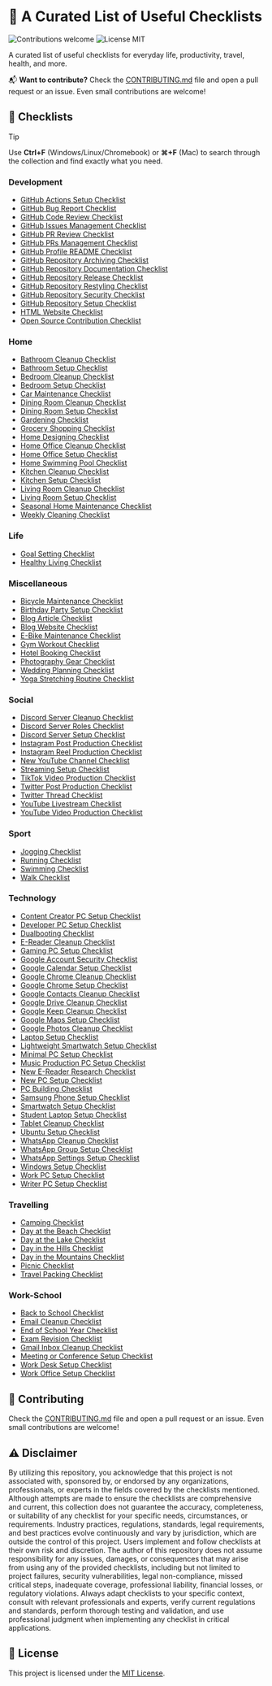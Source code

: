 # 🔨 A Curated List of Useful Checklists

<p>
  <img alt="Contributions welcome" src="https://img.shields.io/badge/Contributions-welcome-green">
  <img alt="License MIT" src="https://img.shields.io/badge/License-MIT-orange">
</p>

A curated list of useful checklists for everyday life, productivity, travel, health, and more.

📬 **Want to contribute?** Check the [CONTRIBUTING.md](CONTRIBUTING.md) file and open a pull request or an issue. Even small contributions are welcome!

## 🔨 Checklists

> [!TIP]
> Use **Ctrl+F** (Windows/Linux/Chromebook) or **⌘+F** (Mac) to search through the collection and find exactly what you need.

### Development

- [GitHub Actions Setup Checklist](Development/GitHub_Actions_Setup_Checklist.md)
- [GitHub Bug Report Checklist](Development/GitHub_Bug_Report_Checklist.md)
- [GitHub Code Review Checklist](Development/GitHub_Code_Review_Checklist.md)
- [GitHub Issues Management Checklist](Development/GitHub_Issues_Management_Checklist.md)
- [GitHub PR Review Checklist](Development/GitHub_PR_Review_Checklist.md)
- [GitHub PRs Management Checklist](Development/GitHub_PRs_Management_Checklist.md)
- [GitHub Profile README Checklist](Development/GitHub_Profile_README_Checklist.md)
- [GitHub Repository Archiving Checklist](Development/GitHub_Repository_Archiving_Checklist.md)
- [GitHub Repository Documentation Checklist](Development/GitHub_Repository_Documentation_Checklist.md)
- [GitHub Repository Release Checklist](Development/GitHub_Repository_Release_Checklist.md)
- [GitHub Repository Restyling Checklist](Development/GitHub_Repository_Restyling_Checklist.md)
- [GitHub Repository Security Checklist](Development/GitHub_Repository_Security_Checklist.md)
- [GitHub Repository Setup Checklist](Development/GitHub_Repository_Setup_Checklist.md)
- [HTML Website Checklist](Development/HTML_Website_Checklist.md)
- [Open Source Contribution Checklist](Development/Open_Source_Contribution_Checklist.md)

### Home

- [Bathroom Cleanup Checklist](Home/Bathroom_Cleanup_Checklist.md)
- [Bathroom Setup Checklist](Home/Bathroom_Setup_Checklist.md)
- [Bedroom Cleanup Checklist](Home/Bedroom_Cleanup_Checklist.md)
- [Bedroom Setup Checklist](Home/Bedroom_Setup_Checklist.md)
- [Car Maintenance Checklist](Home/Car_Maintenance_Checklist.md)
- [Dining Room Cleanup Checklist](Home/Dining_Room_Cleanup_Checklist.md)
- [Dining Room Setup Checklist](Home/Dining_Room_Setup_Checklist.md)
- [Gardening Checklist](Home/Gardening_Checklist.md)
- [Grocery Shopping Checklist](Home/Grocery_Shopping_Checklist.md)
- [Home Designing Checklist](Home/Home_Designing_Checklist.md)
- [Home Office Cleanup Checklist](Home/Home_Office_Cleanup_Checklist.md)
- [Home Office Setup Checklist](Home/Home_Office_Setup_Checklist.md)
- [Home Swimming Pool Checklist](Home/Home_Swimming_Pool_Checklist.md)
- [Kitchen Cleanup Checklist](Home/Kitchen_Cleanup_Checklist.md)
- [Kitchen Setup Checklist](Home/Kitchen_Setup_Checklist.md)
- [Living Room Cleanup Checklist](Home/Living_Room_Cleanup_Checklist.md)
- [Living Room Setup Checklist](Home/Living_Room_Setup_Checklist.md)
- [Seasonal Home Maintenance Checklist](Home/Seasonal_Home_Maintenance_Checklist.md)
- [Weekly Cleaning Checklist](Home/Weekly_Cleaning_Checklist.md)

### Life

- [Goal Setting Checklist](Life/Goal_Setting_Checklist.md)
- [Healthy Living Checklist](Life/Healthy_Living_Checklist.md)

### Miscellaneous

- [Bicycle Maintenance Checklist](Miscellaneous/Bicycle_Maintenance_Checklist.md)
- [Birthday Party Setup Checklist](Miscellaneous/Birthday_Party_Setup_Checklist.md)
- [Blog Article Checklist](Miscellaneous/Blog_Article_Checklist.md)
- [Blog Website Checklist](Miscellaneous/Blog_Website_Checklist.md)
- [E-Bike Maintenance Checklist](Miscellaneous/E-Bike_Maintenance_Checklist.md)
- [Gym Workout Checklist](Miscellaneous/Gym_Workout_Checklist.md)
- [Hotel Booking Checklist](Miscellaneous/Hotel_Booking_Checklist.md)
- [Photography Gear Checklist](Miscellaneous/Photography_Gear_Checklist.md)
- [Wedding Planning Checklist](Miscellaneous/Wedding_Planning_Checklist.md)
- [Yoga Stretching Routine Checklist](Miscellaneous/Yoga_Stretching_Routine_Checklist.md)

### Social

- [Discord Server Cleanup Checklist](Social/Discord_Server_Cleanup_Checklist.md)
- [Discord Server Roles Checklist](Social/Discord_Server_Roles_Checklist.md)
- [Discord Server Setup Checklist](Social/Discord_Server_Setup_Checklist.md)
- [Instagram Post Production Checklist](Social/Instagram_Post_Production_Checklist.md)
- [Instagram Reel Production Checklist](Social/Instagram_Reel_Production_Checklist.md)
- [New YouTube Channel Checklist](Social/New_YouTube_Channel_Checklist.md)
- [Streaming Setup Checklist](Social/Streaming_Setup_Checklist.md)
- [TikTok Video Production Checklist](Social/TikTok_Video_Production_Checklist.md)
- [Twitter Post Production Checklist](Social/Twitter_Post_Production_Checklist.md)
- [Twitter Thread Checklist](Social/Twitter_Thread_Checklist.md)
- [YouTube Livestream Checklist](Social/YouTube_Livestream_Checklist.md)
- [YouTube Video Production Checklist](Social/YouTube_Video_Production_Checklist.md)

### Sport

- [Jogging Checklist](Sport/Jogging_Checklist.md)
- [Running Checklist](Sport/Running_Checklist.md)
- [Swimming Checklist](Sport/Swimming_Checklist.md)
- [Walk Checklist](Sport/Walk_Checklist.md)

### Technology

- [Content Creator PC Setup Checklist](Technology/Content_Creator_PC_Setup_Checklist.md)
- [Developer PC Setup Checklist](Technology/Developer_PC_Setup_Checklist.md)
- [Dualbooting Checklist](Technology/Dualbooting_Checklist.md)
- [E-Reader Cleanup Checklist](Technology/E-Reader_Cleanup_Checklist.md)
- [Gaming PC Setup Checklist](Technology/Gaming_PC_Setup_Checklist.md)
- [Google Account Security Checklist](Technology/Google_Account_Security_Checklist.md)
- [Google Calendar Setup Checklist](Technology/Google_Calendar_Setup_Checklist.md)
- [Google Chrome Cleanup Checklist](Technology/Google_Chrome_Cleanup_Checklist.md)
- [Google Chrome Setup Checklist](Technology/Google_Chrome_Setup_Checklist.md)
- [Google Contacts Cleanup Checklist](Technology/Google_Contacts_Cleanup_Checklist.md)
- [Google Drive Cleanup Checklist](Technology/Google_Drive_Cleanup_Checklist.md)
- [Google Keep Cleanup Checklist](Technology/Google_Keep_Cleanup_Checklist.md)
- [Google Maps Setup Checklist](Technology/Google_Maps_Setup_Checklist.md)
- [Google Photos Cleanup Checklist](Technology/Google_Photos_Cleanup_Checklist.md)
- [Laptop Setup Checklist](Technology/Laptop_Setup_Checklist.md)
- [Lightweight Smartwatch Setup Checklist](Technology/Lightweight_Smartwatch_Setup_Checklist.md)
- [Minimal PC Setup Checklist](Technology/Minimal_PC_Setup_Checklist.md)
- [Music Production PC Setup Checklist](Technology/Music_Production_PC_Setup_Checklist.md)
- [New E-Reader Research Checklist](Technology/New_E-Reader_Research_Checklist.md)
- [New PC Setup Checklist](Technology/New_PC_Setup_Checklist.md)
- [PC Building Checklist](Technology/PC_Building_Checklist.md)
- [Samsung Phone Setup Checklist](Technology/Samsung_Phone_Setup_Checklist.md)
- [Smartwatch Setup Checklist](Technology/Smartwatch_Setup_Checklist.md)
- [Student Laptop Setup Checklist](Technology/Student_Laptop_Setup_Checklist.md)
- [Tablet Cleanup Checklist](Technology/Tablet_Cleanup_Checklist.md)
- [Ubuntu Setup Checklist](Technology/Ubuntu_Setup_Checklist.md)
- [WhatsApp Cleanup Checklist](Technology/WhatsApp_Cleanup_Checklist.md)
- [WhatsApp Group Setup Checklist](Technology/WhatsApp_Group_Setup_Checklist.md)
- [WhatsApp Settings Setup Checklist](Technology/WhatsApp_Settings_Setup_Checklist.md)
- [Windows Setup Checklist](Technology/Windows_Setup_Checklist.md)
- [Work PC Setup Checklist](Technology/Work_PC_Setup_Checklist.md)
- [Writer PC Setup Checklist](Technology/Writer_PC_Setup_Checklist.md)

### Travelling

- [Camping Checklist](Travelling/Camping_Checklist.md)
- [Day at the Beach Checklist](Travelling/Day_at_the_Beach_Checklist.md)
- [Day at the Lake Checklist](Travelling/Day_at_the_Lake_Checklist.md)
- [Day in the Hills Checklist](Travelling/Day_in_the_Hills_Checklist.md)
- [Day in the Mountains Checklist](Travelling/Day_in_the_Mountains_Checklist.md)
- [Picnic Checklist](Travelling/Picnic_Checklist.md)
- [Travel Packing Checklist](Travelling/Travel_Packing_Checklist.md)

### Work-School

- [Back to School Checklist](Work-School/Back_to_School_Checklist.md)
- [Email Cleanup Checklist](Work-School/Email_Cleanup_Checklist.md)
- [End of School Year Checklist](Work-School/End_of_School_Year_Checklist.md)
- [Exam Revision Checklist](Work-School/Exam_Revision_Checklist.md)
- [Gmail Inbox Cleanup Checklist](Work-School/Gmail_Inbox_Cleanup_Checklist.md)
- [Meeting or Conference Setup Checklist](Work-School/Meeting_or_Conference_Setup_Checklist.md)
- [Work Desk Setup Checklist](Work-School/Work_Desk_Setup_Checklist.md)
- [Work Office Setup Checklist](Work-School/Work_Office_Setup_Checklist.md)

## 🙏 Contributing

Check the [CONTRIBUTING.md](CONTRIBUTING.md) file and open a pull request or an issue. Even small contributions are welcome!

## ⚠️ Disclaimer

By utilizing this repository, you acknowledge that this project is not associated with, sponsored by, or endorsed by any organizations, professionals, or experts in the fields covered by the checklists mentioned. Although attempts are made to ensure the checklists are comprehensive and current, this collection does not guarantee the accuracy, completeness, or suitability of any checklist for your specific needs, circumstances, or requirements. Industry practices, regulations, standards, legal requirements, and best practices evolve continuously and vary by jurisdiction, which are outside the control of this project. Users implement and follow checklists at their own risk and discretion. The author of this repository does not assume responsibility for any issues, damages, or consequences that may arise from using any of the provided checklists, including but not limited to project failures, security vulnerabilities, legal non-compliance, missed critical steps, inadequate coverage, professional liability, financial losses, or regulatory violations. Always adapt checklists to your specific context, consult with relevant professionals and experts, verify current regulations and standards, perform thorough testing and validation, and use professional judgment when implementing any checklist in critical applications.

## 🎫 License

This project is licensed under the [MIT License](LICENSE.md).
